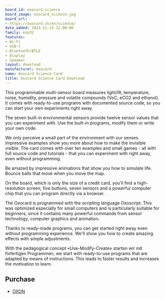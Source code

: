 ```yaml
---
board_id: oxocard_science
board_image: oxocard_science.jpg
board_url:
- https://oxocard.ch/en/science/
date_added: 2023-11-15 12:00:00
family: esp32
features:
- Wi-Fi
- USB-C
- Bluetooth/BTLE
- Display
- Speaker
layout: download
manufacturer: Oxocard
name: Oxocard Science Card
title: Oxocard Science Card Download
---
```


This programmable multi-sensor board measures light/IR, temperature, noise, humidity, pressure and volatile compounds (VoC, eCO2 and ethanol). It comes with ready-to-use programs with documented source code, so you can start your own experiments right away.

The seven built-in environmental sensors provide twelve sensor values that you can experiment with. Use the built-in programs, modify them or write your own code.

We only perceive a small part of the environment with our senses. Impressive examples show you more about how to make the invisible visible. The card comes with over ten examples and small games - all with full source code and tutorials - that you can experiment with right away, even without programming.

Be amazed by impressive animations that show you how to simulate life. Bounce balls that move when you move the map.

On the board, which is only the size of a credit card, you'll find a high-resolution screen, five buttons, seven sensors and a powerful computer chip that you can program directly via a browser.

The Oxocard is programmed with the scripting language Oxoscript. This was optimized especially for small computers and is particularly suitable for beginners, since it contains many powerful commands from sensor technology, computer graphics and animation.

Thanks to ready-made programs, you can get started right away even without programming experience. We'll show you how to create amazing effects with simple adjustments.

With the pedagogical concept «Use-Modify-Create» starten wir mit fixfertigen Programmen, we start with ready-to-use programs that are adapted by means of instructions. This leads to faster results and increases the motivation to learn.

## Purchase

* [OXON](https://shop.oxon.ch/?shop=oxocard)
